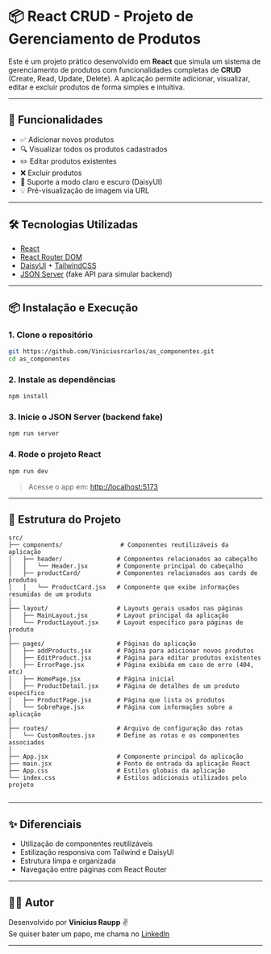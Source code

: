# 📦 React CRUD - Projeto de Gerenciamento de Produtos

Este é um projeto prático desenvolvido em **React** que simula um sistema de gerenciamento de produtos com funcionalidades completas de **CRUD** (Create, Read, Update, Delete). A aplicação permite adicionar, visualizar, editar e excluir produtos de forma simples e intuitiva.

---

## 🚀 Funcionalidades

- ✅ Adicionar novos produtos
- 🔍 Visualizar todos os produtos cadastrados
- ✏️ Editar produtos existentes
- ❌ Excluir produtos
- 🌙 Suporte a modo claro e escuro (DaisyUI)
- 💡 Pré-visualização de imagem via URL

---

## 🛠️ Tecnologias Utilizadas

- [React](https://reactjs.org/)
- [React Router DOM](https://reactrouter.com/)
- [DaisyUI](https://daisyui.com/) + [TailwindCSS](https://tailwindcss.com/)
- [JSON Server](https://github.com/typicode/json-server) (fake API para simular backend)

---



## 📦 Instalação e Execução

### 1. Clone o repositório

```bash
git https://github.com/Viniciusrcarlos/as_componentes.git
cd as_componentes
```

### 2. Instale as dependências

```bash
npm install
```

### 3. Inicie o JSON Server (backend fake)

```bash
npm run server
```

### 4. Rode o projeto React

```bash
npm run dev
```

> Acesse o app em: [http://localhost:5173](http://localhost:5173)

---

## 📁 Estrutura do Projeto

```
src/
├── components/                # Componentes reutilizáveis da aplicação
│   ├── header/               # Componentes relacionados ao cabeçalho
│   │   └── Header.jsx        # Componente principal do cabeçalho
│   ├── productCard/          # Componentes relacionados aos cards de produtos
│   │   └── ProductCard.jsx   # Componente que exibe informações resumidas de um produto
│
├── layout/                   # Layouts gerais usados nas páginas
│   ├── MainLayout.jsx        # Layout principal da aplicação
│   └── ProductLayout.jsx     # Layout específico para páginas de produto
│
├── pages/                    # Páginas da aplicação
│   ├── addProducts.jsx       # Página para adicionar novos produtos
│   ├── EditProduct.jsx       # Página para editar produtos existentes
│   ├── ErrorPage.jsx         # Página exibida em caso de erro (404, etc)
│   ├── HomePage.jsx          # Página inicial
│   ├── ProductDetail.jsx     # Página de detalhes de um produto específico
│   ├── ProductPage.jsx       # Página que lista os produtos
│   └── SobrePage.jsx         # Página com informações sobre a aplicação
│
├── routes/                   # Arquivo de configuração das rotas
│   └── CustomRoutes.jsx      # Define as rotas e os componentes associados
│
├── App.jsx                   # Componente principal da aplicação
├── main.jsx                  # Ponto de entrada da aplicação React
├── App.css                   # Estilos globais da aplicação
└── index.css                 # Estilos adicionais utilizados pelo projeto


```

---

## ✨ Diferenciais

- Utilização de componentes reutilizáveis
- Estilização responsiva com Tailwind e DaisyUI
- Estrutura limpa e organizada
- Navegação entre páginas com React Router

---

## 🧑‍💻 Autor

Desenvolvido por **Vinicius Raupp** ✌️  
Se quiser bater um papo, me chama no [LinkedIn](https://www.linkedin.com/in/vinicius-raupp-152a68233/)

---